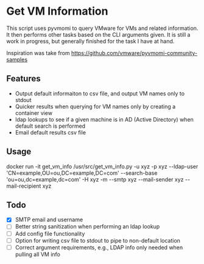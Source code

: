 # Get VM Information
This script uses pyvmomi to query VMware for VMs and related information. It then performs other tasks based on the CLI arguments given. It is still a work in progress, but generally finished for the task I have at hand.

Inspiration was take from https://github.com/vmware/pyvmomi-community-samples

## Features
* Output default informaiton to csv file, and output VM names only to stdout
* Quicker results when querying for VM names only by creating a container view
* ldap lookups to see if a given machine is in AD (Active Directory) when default search is performed
* Email default results csv file 

## Usage
docker run -it get\_vm\_info /usr/src/get\_vm\_info.py -u xyz -p xyz --ldap-user 'CN=example,OU=ou,DC=example,DC=com' --search-base 'ou=ou,dc=example,dc=com' -H xyz -m --smtp xyz --mail-sender xyz --mail-recipient xyz

## Todo
- [X] SMTP email and username
- [ ] Better string sanitization when performing an ldap lookup
- [ ] Add config file functionality
- [ ] Option for writing csv file to stdout to pipe to non-default location
- [ ] Correct argument requirements, e.g., LDAP info only needed when pulling all VM info
